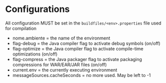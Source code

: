 # Configurations
All configuration MUST be set in the `buildfiles/<env>.properties` file used for compilation
- nome.ambiente = the name of the environment
- flag-debug = the Java compiler flag to activate debug symbols (on/off)
- flag-optimize = the Java compiler flag to activate compile-time optimizations (on/off)
- flag-compress = the Java packager flag to activate packaging compressions for
    WAR/EAR/JAR files (on/off)
- current.env = the currently executing environment
- messageSources.cacheSeconds = no more used. May be left to -1
